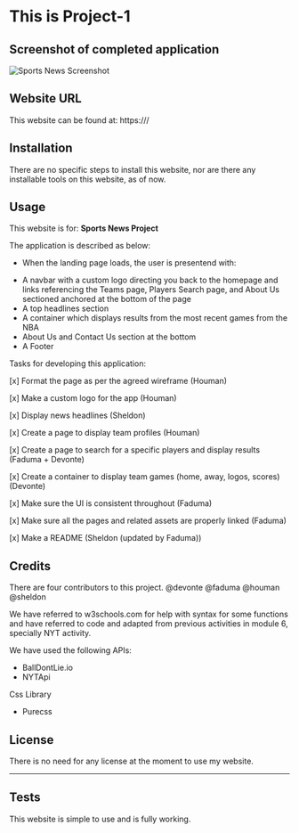 # This is Project-1

## Screenshot of completed application
![Sports News Screenshot](SportsNews/Assets/SN-screeenshot.png)

## Website URL

This website can be found at: https:///


## Installation

There are no specific steps to install this website, nor are there any installable tools on this website, as of now.


## Usage 

This website is for: **Sports News Project**

The application is described as below:

* When the landing page loads, the user is presentend with:
- A navbar with a custom logo directing you back to the homepage and links referencing the Teams page, Players Search page, and About Us sectioned anchored at the bottom of the page
- A top headlines section
- A container which displays results from the most recent games from the NBA
- About Us and Contact Us section at the bottom
- A Footer


Tasks for developing this application:

[x] Format the page as per the agreed wireframe (Houman)

[x] Make a custom logo for the app (Houman)

[x] Display news headlines (Sheldon)

[x] Create a page to display team profiles (Houman)

[x] Create a page to search for a specific players and display results (Faduma + Devonte)

[x] Create a container to display team games (home, away, logos, scores) (Devonte)

[x] Make sure the UI is consistent throughout (Faduma)

[x] Make sure all the pages and related assets are properly linked (Faduma)

[x] Make a README (Sheldon (updated by Faduma))

## Credits

There are four contributors to this project. @devonte @faduma @houman @sheldon

We have referred to w3schools.com for help with syntax for some functions and have referred to code and adapted from previous activities in module 6, specially NYT activity.

We have used the following APIs:
- BallDontLie.io
- NYTApi


Css Library
- Purecss


## License

There is no need for any license at the moment to use my website.

---


## Tests

This website is simple to use and is fully working.

